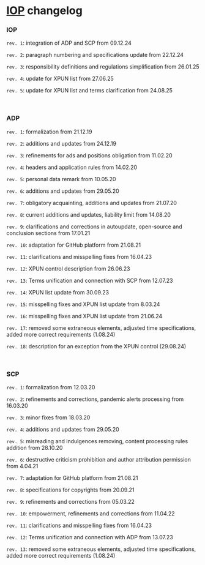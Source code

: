 # [IOP](https://adslbarxatov.github.io/IOP) changelog 

### IOP

`rev. 1`: integration of ADP and SCP from 09.12.24

`rev. 2`: paragraph numbering and specifications update from 22.12.24

`rev. 3`: responsibility definitions and regulations simplification from 26.01.25

`rev. 4`: update for XPUN list from 27.06.25

`rev. 5`: update for XPUN list and terms clarification from 24.08.25

&nbsp;



### ADP

`rev. 1`: formalization from 21.12.19

`rev. 2`: additions and updates from 24.12.19

`rev. 3`: refinements for ads and positions obligation from 11.02.20

`rev. 4`: headers and application rules from 14.02.20

`rev. 5`: personal data remark from 10.05.20

`rev. 6`: additions and updates from 29.05.20

`rev. 7`: obligatory acquainting, additions and updates from 21.07.20

`rev. 8`: current additions and updates, liability limit from 14.08.20

`rev. 9`: clarifications and corrections in autoupdate, open-source and conclusion sections from 17.01.21

`rev. 10`: adaptation for GitHub platform from 21.08.21

`rev. 11`: clarifications and misspelling fixes from 16.04.23

`rev. 12`: XPUN control description from 26.06.23

`rev. 13`: Terms unification and connection with SCP from 12.07.23

`rev. 14`: XPUN list update from 30.09.23

`rev. 15`: misspelling fixes and XPUN list update from 8.03.24

`rev. 16`: misspelling fixes and XPUN list update from 21.06.24

`rev. 17`: removed some extraneous elements, adjusted time specifications, added more correct requirements (1.08.24)

`rev. 18`: description for an exception from the XPUN control (29.08.24)

&nbsp;



### SCP

`rev. 1`: formalization from 12.03.20

`rev. 2`: refinements and corrections, pandemic alerts processing from 16.03.20

`rev. 3`: minor fixes from 18.03.20

`rev. 4`: additions and updates from 29.05.20

`rev. 5`: misreading and indulgences removing, content processing rules addition from 28.10.20

`rev. 6`: destructive criticism prohibition and author attribution permission from 4.04.21

`rev. 7`: adaptation for GitHub platform from 21.08.21

`rev. 8`: specifications for copyrights from 20.09.21

`rev. 9`: refinements and corrections from 05.03.22

`rev. 10`: empowerment, refinements and corrections from 11.04.22

`rev. 11`: clarifications and misspelling fixes from 16.04.23

`rev. 12`: Terms unification and connection with ADP from 13.07.23

`rev. 13`: removed some extraneous elements, adjusted time specifications, added more correct requirements (1.08.24)
